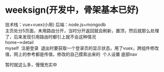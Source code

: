 # weeksign(开发中，骨架基本已好)
技术栈：vue+vuex(小用) 后端：node.js+mongodb<br/>
主页处分5页面，未用路由分开，当时分开返回就会刷新，置顶，然后就那么处理了，后来发现引用路由时都引上就不会这种情况<br/>
home-->detail<br/>
myself
  注册登录
  退出时要获取一个登录页的显示状态，用了vuex，跨组件修改值，网上的参考都是传值，修改的自己摸索出来的
  个人设置
底部nav

暂时就这么多，慢慢充实中
